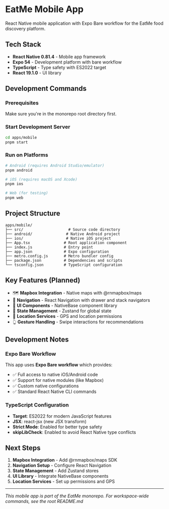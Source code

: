 # EatMe Mobile App

React Native mobile application with Expo Bare workflow for the EatMe food discovery platform.

## Tech Stack

- **React Native 0.81.4** - Mobile app framework
- **Expo 54** - Development platform with bare workflow
- **TypeScript** - Type safety with ES2022 target
- **React 19.1.0** - UI library

## Development Commands

### Prerequisites

Make sure you're in the monorepo root directory first.

### Start Development Server

```bash
cd apps/mobile
pnpm start
```

### Run on Platforms

```bash
# Android (requires Android Studio/emulator)
pnpm android

# iOS (requires macOS and Xcode)
pnpm ios

# Web (for testing)
pnpm web
```

## Project Structure

```
apps/mobile/
├── src/                    # Source code directory
├── android/               # Native Android project
├── ios/                   # Native iOS project
├── App.tsx               # Root application component
├── index.js              # Entry point
├── app.json              # Expo configuration
├── metro.config.js       # Metro bundler config
├── package.json          # Dependencies and scripts
└── tsconfig.json         # TypeScript configuration
```

## Key Features (Planned)

- 🗺️ **Mapbox Integration** - Native maps with @rnmapbox/maps
- 📱 **Navigation** - React Navigation with drawer and stack navigators
- 🎨 **UI Components** - NativeBase component library
- 🔄 **State Management** - Zustand for global state
- 📍 **Location Services** - GPS and location permissions
- 👆 **Gesture Handling** - Swipe interactions for recommendations

## Development Notes

### Expo Bare Workflow

This app uses **Expo Bare workflow** which provides:

- ✅ Full access to native iOS/Android code
- ✅ Support for native modules (like Mapbox)
- ✅ Custom native configurations
- ✅ Standard React Native CLI commands

### TypeScript Configuration

- **Target**: ES2022 for modern JavaScript features
- **JSX**: react-jsx (new JSX transform)
- **Strict Mode**: Enabled for better type safety
- **skipLibCheck**: Enabled to avoid React Native type conflicts

## Next Steps

1. **Mapbox Integration** - Add @rnmapbox/maps SDK
2. **Navigation Setup** - Configure React Navigation
3. **State Management** - Add Zustand stores
4. **UI Library** - Integrate NativeBase components
5. **Location Services** - Set up permissions and GPS

---

_This mobile app is part of the EatMe monorepo. For workspace-wide commands, see the root README.md_
